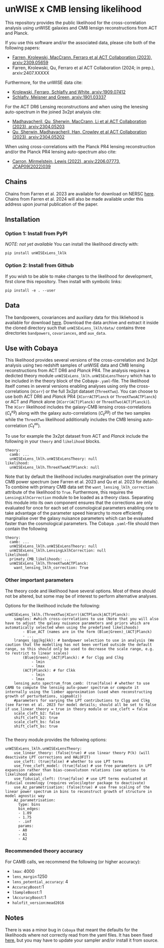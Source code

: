 # unWISE x CMB lensing likelihood

This repository provides the public likelihood for the cross-correlation analysis using unWISE galaxies and CMB lensign reconstructions from ACT and Planck.

If you use this software and/or the associated data, please cite both of the following papers:
- [Farren, Krolewski, MacCrann, Ferraro et al ACT Collaboration (2023), arxiv:2309.05659](https://arxiv.org/abs/2309.05659)
- Farren, Krolewski, Qu, Ferraro et al ACT Collaboration (2024; in prep.), arxiv:2407.XXXXX

Furthermore, for the unWISE data cite:
- [Krolewski, Ferraro, Schlafly and White, arxiv:1909.07412](https://arxiv.org/abs/1909.07412)
- [Schlafly, Meisner and Green, arxiv:1901.03337](https://arxiv.org/abs/1901.03337)

For the ACT DR6 Lensing reconstructions and when using the lenesing auto-spectrum in the joined 3x2pt analysis cite:
- [Madhavacheril, Qu, Sherwin, MacCrann, Li et al ACT Collaboration (2023), arxiv:2304.05203](https://arxiv.org/abs/2304.05203)
- [Qu, Sherwin, Madhavacheril, Han, Crowley et al ACT Collaboration (2023), arxiv:2304.05202](https://arxiv.org/abs/2304.05202)

When using cross-correlations with the Planck PR4 lensing reconstruction and/or the Planck PR4 lensing auto-spectrum also cite:
- [Carron, Mirmelstein, Lewis (2022), arxiv:2206.07773, JCAP09(2022)039](https://arxiv.org/abs/2206.07773)


## Chains

Chains from Farren et al. 2023 are available for download on NERSC [here](https://portal.nersc.gov/project/act/act_x_unWISE_xcorr+3x2pt/). Chains from Farren et al. 2024 will also be made available under this address upon journal publication of the paper.

## Installation
### Option 1: Install from PyPI
*NOTE: not yet available*
You can install the likelihood directly with:

    pip install unWISExLens_lklk

### Option 2: Install from Github
If you wish to be able to make changes to the likelihood for development, first clone this repository. Then install with symbolic links:

    pip install -e . --user

## Data
The bandpowers, covariances and auxiliary data for this likliehood is available for download [here](https://portal.nersc.gov/project/act/act_x_unWISE_xcorr+3x2pt/data.zip). Download the data archive and extract it inside the cloned directory such that `unWISExLens_lklh/data/` contains three directories `bandpowers`, `covariances`, and `aux_data`.

## Use with Cobaya

This likelihood provides several versions of the cross-correlation and 3x2pt analysis using two redshift samples of unWISE data and CMB lensing reconstructions from ACT DR6 and *Planck* PR4. The analysis requires a dedicted theory module `unWISExLens_lklh.unWISExLensTheory` which has to be included in the theory block of the Cobaya-`.yaml`-file. The likelihood itself comes in several versions enabling analyses using only the cross-correlations (`XCorr`) or the full 3x2pt dataset (`ThreeXTwo`). You can choose to use both ACT DR6 and *Planck* PR4 (`XCorrACTPlanck` or `ThreeXTwoACTPlanck`) or ACT and *Planck* alone (`XCorr(ACT|Planck)` or `ThreeXTwo(ACT|Planck)`). The `XCorr` likelihood includes the galaxy-CMB lensing cross-correlations ($C_\ell^{\kappa g}$) along with the galaxy auto-correlations ($C_\ell^{gg}$) of the two samples while the `ThreeXTwo` likelihood additionally includes the CMB lensing auto-correlation ($C_\ell^{\kappa \kappa}$).

To use for example the 3x2pt dataset from ACT and *Planck* include the following in your `theory` and `likelihood` blocks.

```
theory:
  camb: ...
  unWISExLens_lklh.unWISExLensTheory: null
likelihood:
  unWISExLens_lklh.ThreeXTwoACTPlanck: null
```

Note that by default the likelihood includes marginalisation over the primary CMB power spectrum (see Farren et al. 2023 and Qu et al. 2023 for details). To combine with primary CMB data set the `want_lensing_lklh_correction` attribute of the likelihood to `True`. Furthermore, this requires the `LensingLklhCorrection` module to be loaded as a theory class. Separating this module into its own component ensures that the corrections are only evaluated for once for each set of cosmological parameters enabling one to take advantage of the parameter speed hierarchy to more efficiently marginalise over the galaxy nuisance parameters which can be evaluated faster than the cosmological parameters. The Cobaya `.yaml`-file should then contain the following

```
theory:
  camb: ...
  unWISExLens_lklh.unWISExLensTheory: null
  unWISExLens_lklh.LensingLklhCorrection: null
likelihood:
  primaty_CMB_likelihoods: ...
  unWISExLens_lklh.ThreeXTwoACTPlanck:
    want_lensing_lklh_correction: True
```

### Other important parameters

The theory code and likelihood have several options. Most of these should not be altered, but some may be of interest to perform alternative analyses.

Options for the likelihood include the following:

```
unWISExLens_lklh.(ThreeXTwo|XCorr)(ACTPlanck|ACT|Planck):
    samples: #which cross-correlations to use (Note that you will also have to adjust the galaxy nuisance parameters and priors which are automatically selected when using the predefined likelihoods)
        - Blue_ACT (names are in the form (Blue|Green)_(ACT|Planck)
        - ...
    lranges_(gg|kg|kk): # bandpower selection to use in analysis (We caution that the modelling has not been verfied outside the default range, so this should only be used to decrease the scale range, e.g. to restrict to linear scales)
        (Blue|Green)_(ACT|Planck): # for Clgg and Clkg
            - lmin
            - lmax
        (ACT|Planck): # for Clkk
            - lmin
            - lmax
    lensing_auto_spectrum_from_camb: (true|false) # whether to use CAMB to compute the lensing auto-power spectrum or compute it internally using the limber approximation (used when reconstructing growth of perturbations, sigma8(z))
    #parameters for varying the LPT contributions to Clgg and Clkg (see Farren et al. 2023 for model details; should all be set to false if use_linear_theory = true in theory module or use_cleft = false
    scale_cleft_b2: false
    shift_cleft_b2: true
    scale_cleft_bs: false
    shift_cleft_bs: true
    
```
The theory module provides the following options:
```
unWISExLens_lklh.unWISExLensTheory:
    use_linear_theory: (false|true) # use linear theory P(k) (will deactivate LPT corrections and HALOFIT)
    use_cleft: (true|false) # whether to use LPT terms
    use_free_cleft_model: (true|false) # use free parameters in LPT expansion rather than bias-coevolutoon relations (see options to likelihood above)
    use_fiducial_cleft: (true|false) # use LPT terms evaluated at fiducial cosmology (requires velocileptor package to deactivate)
    use_Az_parametrisation: (false|true) # use free scaling of the linear power spectrum in bins to reconstruct growth of structure in model agnostic way
    Az_parametrisation:
      type: bins
      bin_edges:
      - 1.09
      - 1.75
      - .inf
      params:
      - A0
      - A1
      - A2
```

### Recommended theory accuracy

For CAMB calls, we recommend the following (or higher accuracy):
- `lmax`: 4000
- `lens_margin`:1250
- `lens_potential_accuracy`: 4
- `AccuracyBoost`:1
- `lSampleBoost`:1
- `lAccuracyBoost`:1
- `halofit_version`:`mead2016`

## Notes

There is was a minor bug in `Cobaya` that meant the defaults for the likelihoods where not correctly read from the yaml files. It has been fixed [here](https://github.com/CobayaSampler/cobaya/pull/360), but you may have to update your sampler and/or install it from source.

